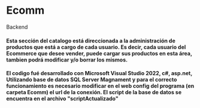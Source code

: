 # Ecomm
Backend


#### Esta sección del catalogo está direccionada a la administración de productos que está a cargo de cada usuario. Es decir, cada usuario del Ecommerce que desee vender, puede cargar sus productos en esta área, tambien podrá modificar y/o borrar los mismos. 

#### El codigo fué desarrollado con Microsoft Visual Studio 2022, c#, asp.net, Utilizando base de datos SQL Server Magnament y para el correcto funcionamiento es necesario modificar en el web config del programa (en carpeta Ecomm) el url de la conexión. El script de la base de datos se encuentra en el archivo "scriptActualizado" 
